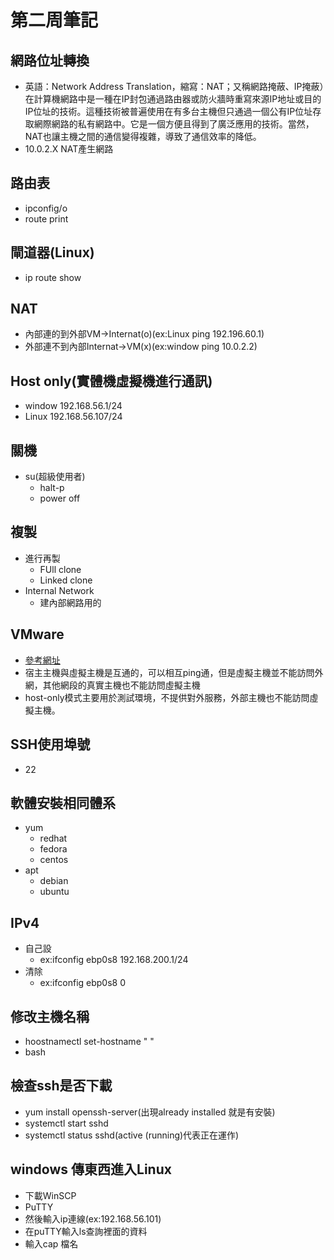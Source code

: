 # 第二周筆記
## 網路位址轉換
*   英語：Network Address Translation，縮寫：NAT；又稱網路掩蔽、IP掩蔽）在計算機網路中是一種在IP封包通過路由器或防火牆時重寫來源IP地址或目的IP位址的技術。這種技術被普遍使用在有多台主機但只通過一個公有IP位址存取網際網路的私有網路中。它是一個方便且得到了廣泛應用的技術。當然，NAT也讓主機之間的通信變得複雜，導致了通信效率的降低。
* 10.0.2.X NAT產生網路
## 路由表
* ipconfig/o
* route print
## 閘道器(Linux)
* ip route show
## NAT
* 內部連的到外部VM->Internat(o)(ex:Linux ping 192.196.60.1)
* 外部連不到內部Internat->VM(x)(ex:window ping 10.0.2.2)
## Host only(實體機虛擬機進行通訊)
* window 192.168.56.1/24
* Linux 192.168.56.107/24
## 關機
* su(超級使用者)
    * halt-p
    * power off
## 複製
* 進行再製
    * FUll clone
    * Linked clone
* Internal Network
    * 建內部網路用的
## VMware
* [參考網址](https://kknews.cc/zh-tw/game/grm9p98.html)
* 宿主主機與虛擬主機是互通的，可以相互ping通，但是虛擬主機並不能訪問外網，其他網段的真實主機也不能訪問虛擬主機
* host-only模式主要用於測試環境，不提供對外服務，外部主機也不能訪問虛擬主機。
## SSH使用埠號
* 22
## 軟體安裝相同體系
* yum
    * redhat
    * fedora
    * centos
* apt
    * debian
    * ubuntu
## IPv4
* 自己設
    * ex:ifconfig ebp0s8 192.168.200.1/24
* 清除
    * ex:ifconfig ebp0s8 0
## 修改主機名稱
* hoostnamectl set-hostname " "
* bash
## 檢查ssh是否下載
* yum install openssh-server(出現already installed 就是有安裝)
* systemctl start sshd
* systemctl status sshd(active (running)代表正在運作)
## windows 傳東西進入Linux
* 下載WinSCP
* PuTTY
* 然後輸入ip連線(ex:192.168.56.101)
* 在puTTY輸入ls查詢裡面的資料
* 輸入cap 檔名